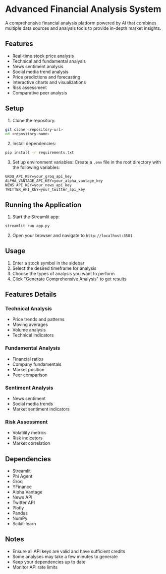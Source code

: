 # Advanced Financial Analysis System

A comprehensive financial analysis platform powered by AI that combines multiple data sources and analysis tools to provide in-depth market insights.

## Features

- Real-time stock price analysis
- Technical and fundamental analysis
- News sentiment analysis
- Social media trend analysis
- Price predictions and forecasting
- Interactive charts and visualizations
- Risk assessment
- Comparative peer analysis

## Setup

1. Clone the repository:
```bash
git clone <repository-url>
cd <repository-name>
```

2. Install dependencies:
```bash
pip install -r requirements.txt
```

3. Set up environment variables:
Create a `.env` file in the root directory with the following variables:
```
GROQ_API_KEY=your_groq_api_key
ALPHA_VANTAGE_API_KEY=your_alpha_vantage_key
NEWS_API_KEY=your_news_api_key
TWITTER_API_KEY=your_twitter_api_key
```

## Running the Application

1. Start the Streamlit app:
```bash
streamlit run app.py
```

2. Open your browser and navigate to `http://localhost:8501`

## Usage

1. Enter a stock symbol in the sidebar
2. Select the desired timeframe for analysis
3. Choose the types of analysis you want to perform
4. Click "Generate Comprehensive Analysis" to get results

## Features Details

### Technical Analysis
- Price trends and patterns
- Moving averages
- Volume analysis
- Technical indicators

### Fundamental Analysis
- Financial ratios
- Company fundamentals
- Market position
- Peer comparison

### Sentiment Analysis
- News sentiment
- Social media trends
- Market sentiment indicators

### Risk Assessment
- Volatility metrics
- Risk indicators
- Market correlation

## Dependencies

- Streamlit
- Phi Agent
- Groq
- YFinance
- Alpha Vantage
- News API
- Twitter API
- Plotly
- Pandas
- NumPy
- Scikit-learn

## Notes

- Ensure all API keys are valid and have sufficient credits
- Some analyses may take a few minutes to generate
- Keep your dependencies up to date
- Monitor API rate limits 
